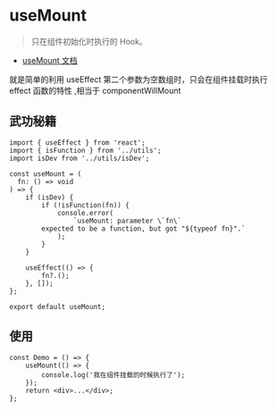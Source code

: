 # useMount

> 只在组件初始化时执行的 Hook。

- [useMount 文档](https://ahooks.js.org/zh-CN/hooks/use-mount)

就是简单的利用 useEffect 第二个参数为空数组时，只会在组件挂载时执行 effect 函数的特性 ,相当于 componentWillMount

## 武功秘籍

```ts{6,17-19}
import { useEffect } from 'react';
import { isFunction } from '../utils';
import isDev from '../utils/isDev';

const useMount = (
  fn: () => void
) => {
	if (isDev) {
		if (!isFunction(fn)) {
			console.error(
				`useMount: parameter \`fn\`
        expected to be a function, but got "${typeof fn}".`
			);
		}
	}

	useEffect(() => {
		fn?.();
	}, []);
};

export default useMount;
```

## 使用

```jsx{2-4}
const Demo = () => {
	useMount(() => {
		console.log('我在组件挂载的时候执行了');
	});
	return <div>...</div>;
};
```

